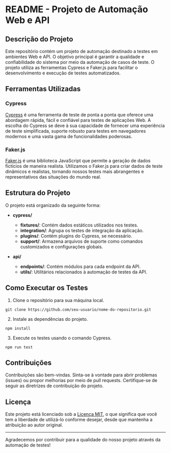 # README - Projeto de Automação Web e API

## Descrição do Projeto

Este repositório contém um projeto de automação destinado a testes em ambientes Web e API. O objetivo principal é garantir a qualidade e confiabilidade do sistema por meio da automação de casos de teste. O projeto utiliza as ferramentas Cypress e Faker.js para facilitar o desenvolvimento e execução de testes automatizados.

## Ferramentas Utilizadas

### Cypress

[Cypress](https://www.cypress.io/) é uma ferramenta de teste de ponta a ponta que oferece uma abordagem rápida, fácil e confiável para testes de aplicações Web. A escolha do Cypress se deve à sua capacidade de fornecer uma experiência de teste simplificada, suporte robusto para testes em navegadores modernos e uma vasta gama de funcionalidades poderosas.

### Faker.js

[Faker.js](https://github.com/marak/Faker.js/) é uma biblioteca JavaScript que permite a geração de dados fictícios de maneira realista. Utilizamos o Faker.js para criar dados de teste dinâmicos e realistas, tornando nossos testes mais abrangentes e representativos das situações do mundo real.

## Estrutura do Projeto

O projeto está organizado da seguinte forma:

- **cypress/**
  - **fixtures/**: Contém dados estáticos utilizados nos testes.
  - **integration/**: Agrupa os testes de integração da aplicação.
  - **plugins/**: Contém plugins do Cypress, se necessário.
  - **support/**: Armazena arquivos de suporte como comandos customizados e configurações globais.

- **api/**
  - **endpoints/**: Contém módulos para cada endpoint da API.
  - **utils/**: Utilitários relacionados à automação de testes da API.

## Como Executar os Testes

1. Clone o repositório para sua máquina local.

```
git clone https://github.com/seu-usuario/nome-do-repositorio.git
```

2. Instale as dependências do projeto.

```
npm install
```

3. Execute os testes usando o comando Cypress.

```
npm run test
```

## Contribuições

Contribuições são bem-vindas. Sinta-se à vontade para abrir problemas (issues) ou propor melhorias por meio de pull requests. Certifique-se de seguir as diretrizes de contribuição do projeto.

## Licença

Este projeto está licenciado sob a [Licença MIT](LICENSE), o que significa que você tem a liberdade de utilizá-lo conforme desejar, desde que mantenha a atribuição ao autor original.

---

Agradecemos por contribuir para a qualidade do nosso projeto através da automação de testes!
